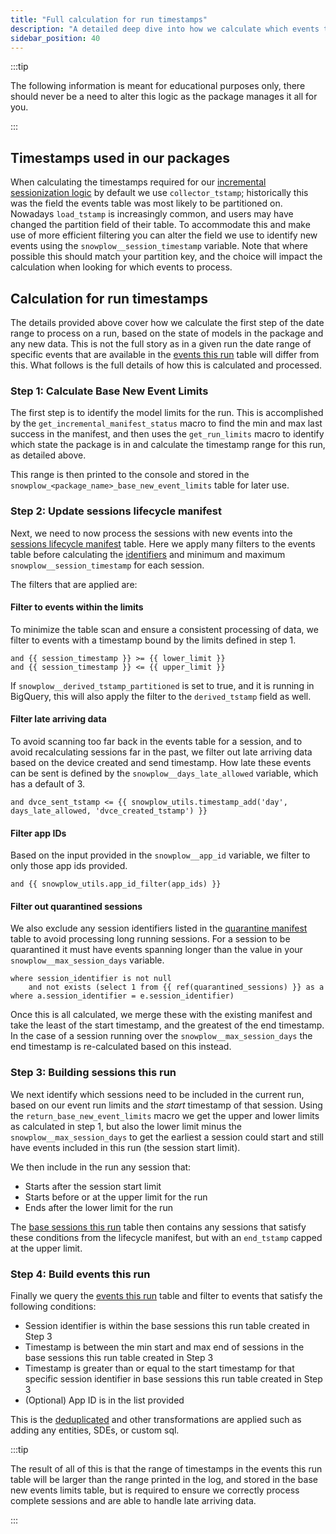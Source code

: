 ```yaml
---
title: "Full calculation for run timestamps"
description: "A detailed deep dive into how we calculate which events to process in a run."
sidebar_position: 40
---
```


:::tip

The following information is meant for educational purposes only, there should never be a need to alter this logic as the package manages it all for you.

:::

## Timestamps used in our packages
When calculating the timestamps required for our [incremental sessionization logic](/docs/modeling-your-data/modeling-your-data-with-dbt/package-elements/incremental-processing/index.md) by default we use `collector_tstamp`; historically this was the field the events table was most likely to be partitioned on. Nowadays `load_tstamp` is increasingly common, and users may have changed the partition field of their table. To accommodate this and make use of more efficient filtering you can alter the field we use to identify new events using the `snowplow__session_timestamp` variable. Note that where possible this should match your partition key, and the choice will impact the calculation when looking for which events to process.

## Calculation for run timestamps

The details provided above cover how we calculate the first step of the date range to process on a run, based on the state of models in the package and any new data. This is not the full story as in a given run the date range of specific events that are available in the [events this run](/docs/modeling-your-data/modeling-your-data-with-dbt/package-elements/this-run-tables/index.md#events-this-run) table will differ from this. What follows is the full details of how this is calculated and processed.

### Step 1: Calculate Base New Event Limits
The first step is to identify the model limits for the run. This is accomplished by the `get_incremental_manifest_status`[<Icon icon="fa-brands fa-github"/>](https://github.com/snowplow/dbt-snowplow-utils/blob/main/macros/incremental_hooks/get_incremental_manifest_status.sql) macro to find the min and max last success in the manifest, and then uses the `get_run_limits`[<Icon icon="fa-brands fa-github"/>](https://github.com/snowplow/dbt-snowplow-utils/blob/main/macros/incremental_hooks/get_run_limits.sql) macro to identify which state the package is in and calculate the timestamp range for this run, as detailed above. 

This range is then printed to the console and stored in the `snowplow_<package_name>_base_new_event_limits` table for later use.

### Step 2: Update sessions lifecycle manifest
Next, we need to now process the sessions with new events into the [sessions lifecycle manifest](/docs/modeling-your-data/modeling-your-data-with-dbt/package-elements/manifest-tables/index.md#sessions-lifecycle-manifest) table. Here we apply many filters to the events table before calculating the [identifiers](/docs/modeling-your-data/modeling-your-data-with-dbt/package-features/customer-identifiers/index.md) and minimum and maximum `snowplow__session_timestamp` for each session.

The filters that are applied are:
#### Filter to events within the limits
To minimize the table scan and ensure a consistent processing of data, we filter to events with a timestamp bound by the limits defined in step 1.
```jinja2
and {{ session_timestamp }} >= {{ lower_limit }}
and {{ session_timestamp }} <= {{ upper_limit }}
```

If `snowplow__derived_tstamp_partitioned` is set to true, and it is running in BigQuery, this will also apply the filter to the `derived_tstamp` field as well.

#### Filter late arriving data
To avoid scanning too far back in the events table for a session, and to avoid recalculating sessions far in the past, we filter out late arriving data based on the device created and send timestamp. How late these events can be sent is defined by the `snowplow__days_late_allowed` variable, which has a default of 3.
```jinja2
and dvce_sent_tstamp <= {{ snowplow_utils.timestamp_add('day', days_late_allowed, 'dvce_created_tstamp') }}
```

#### Filter app IDs
Based on the input provided in the `snowplow__app_id` variable, we filter to only those app ids provided.
```jinja2
and {{ snowplow_utils.app_id_filter(app_ids) }}
```

#### Filter out quarantined sessions
We also exclude any session identifiers listed in the [quarantine manifest](/docs/modeling-your-data/modeling-your-data-with-dbt/package-elements/manifest-tables/index.md#quarantine-table) table to avoid processing long running sessions. For a session to be quarantined it must have events spanning longer than the value in your `snowplow__max_session_days` variable.
```jinja2
where session_identifier is not null
    and not exists (select 1 from {{ ref(quarantined_sessions) }} as a where a.session_identifier = e.session_identifier) 
```

Once this is all calculated, we merge these with the existing manifest and take the least of the start timestamp, and the greatest of the end timestamp. In the case of a session running over the `snowplow__max_session_days` the end timestamp is re-calculated based on this instead.

### Step 3: Building sessions this run
We next identify which sessions need to be included in the current run, based on our event run limits and the _start_ timestamp of that session. Using the `return_base_new_event_limits`[<Icon icon="fa-brands fa-github"/>](https://github.com/snowplow/dbt-snowplow-utils/blob/main/macros/incremental_hooks/return_base_new_event_limits.sql) macro we get the upper and lower limits as calculated in step 1, but also the lower limit minus the `snowplow__max_session_days` to get the earliest a session could start and still have events included in this run (the session start limit).

We then include in the run any session that:
- Starts after the session start limit
- Starts before or at the upper limit for the run
- Ends after the lower limit for the run

The [base sessions this run](/docs/modeling-your-data/modeling-your-data-with-dbt/package-elements/this-run-tables/index.md#base-sessions-this-run) table then contains any sessions that satisfy these conditions from the lifecycle manifest, but with an `end_tstamp` capped at the upper limit.

### Step 4: Build events this run
Finally we query the [events this run](/docs/modeling-your-data/modeling-your-data-with-dbt/package-elements/this-run-tables/index.md#events-this-run) table and filter to events that satisfy the following conditions:
- Session identifier is within the base sessions this run table created in Step 3
- Timestamp is between the min start and max end of sessions in the base sessions this run table created in Step 3
- Timestamp is greater than or equal to the start timestamp for that specific session identifier in base sessions this run table created in Step 3
- (Optional) App ID is in the list provided

This is the [deduplicated](/docs/modeling-your-data/modeling-your-data-with-dbt/package-elements/deduplication/index.md) and other transformations are applied such as adding any entities, SDEs, or custom sql.

:::tip

The result of all of this is that the range of timestamps in the events this run table will be larger than the range printed in the log, and stored in the base new events limits table, but is required to ensure we correctly process complete sessions and are able to handle late arriving data.

:::
